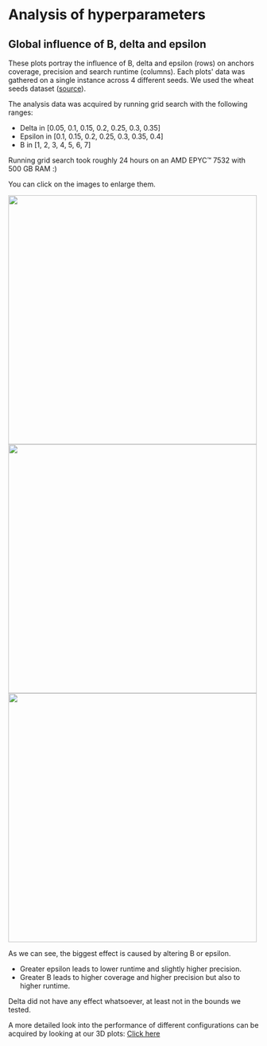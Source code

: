
# Analysis of hyperparameters 

## Global influence of B, delta and epsilon

These plots portray the influence of B, delta and epsilon (rows) on anchors coverage, precision and search runtime (columns). Each plots' data was gathered on a single instance across 4 different seeds. We used the wheat seeds dataset ([source](https://archive.ics.uci.edu/ml/datasets/seeds)).

The analysis data was acquired by running grid search with the following ranges:

  * Delta in [0.05, 0.1, 0.15, 0.2, 0.25, 0.3, 0.35]
  * Epsilon in [0.1, 0.15, 0.2, 0.25, 0.3, 0.35, 0.4]
  * B in [1, 2, 3, 4, 5, 6, 7]

Running grid search took roughly 24 hours on an AMD EPYC™ 7532 with 500 GB RAM :)

You can click on the images to enlarge them.

<img src="https://github.com/automl-classroom/iml-ws21-projects-ginger-anchors/blob/main/analysis/2d_parameter_effect_3.png" width="500" height="500"></img>
<img src="https://github.com/automl-classroom/iml-ws21-projects-ginger-anchors/blob/main/analysis/2d_parameter_effect_111.png" width="500" height="500"></img>
<img src="https://github.com/automl-classroom/iml-ws21-projects-ginger-anchors/blob/main/analysis/2d_parameter_effect_155.png" width="500" height="500"></img>


As we can see, the biggest effect is caused by altering B or epsilon.

 * Greater epsilon leads to lower runtime and slightly higher precision.
 * Greater B leads to higher coverage and higher precision but also to higher runtime.

Delta did not have any effect whatsoever, at least not in the bounds we tested.

A more detailed look into the performance of different configurations can be acquired by looking at our 3D plots:
[Click here](https://seafile.cloud.uni-hannover.de/library/69a7cea5-bd5c-4d84-8e58-d0fc141feeb8/IML%20Analysis/images)
